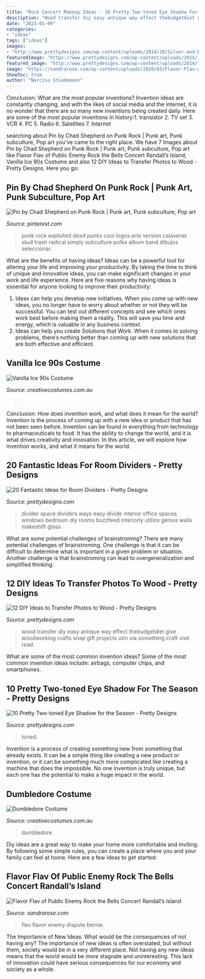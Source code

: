 ```yaml
---
title: "Rock Concert Makeup Ideas - 10 Pretty Two-toned Eye Shadow For The Season"
description: "Wood transfer diy easy antique way effect thebudgetdiet give woodworking crafts snap gift projects utm via something craft visit read"
date: "2023-01-09"
categories:
- "ideas"
tags: ["ideas"]
images:
- "http://www.prettydesigns.com/wp-content/uploads/2014/10/Silver-and-Black-Eye-Shadow.jpg"
featuredImage: "https://www.prettydesigns.com/wp-content/uploads/2015/10/Easy-Room-Divider.jpg"
featured_image: "http://www.prettydesigns.com/wp-content/uploads/2014/10/Silver-and-Black-Eye-Shadow.jpg"
image: "https://sandrarose.com/wp-content/uploads/2020/03/Flavor-Flav-wenn1491334-768x1152.jpg"
ShowToc: true
author: "Narciso Stiedemann"
---
```



Conclusion: What are the most popular inventions?
Invention ideas are constantly changing, and with the likes of social media and the internet, it is no wonder that there are so many new inventions being created daily. Here are some of the most popular inventions in history:1. transistor 2. TV set 3. VCR 4. PC 5. Radio 6. Satellites 7. Internet 
	

		
searching about Pin by Chad Shepherd on Punk Rock | Punk art, Punk subculture, Pop art you've came to the right place. We have 7 Images about Pin by Chad Shepherd on Punk Rock | Punk art, Punk subculture, Pop art like Flavor Flav of Public Enemy Rock the Bells Concert Randall’s Island, Vanilla Ice 90s Costume and also 12 DIY Ideas to Transfer Photos to Wood - Pretty Designs. Here you go:
		
    
## Pin By Chad Shepherd On Punk Rock | Punk Art, Punk Subculture, Pop Art

<img loading=lazy src="https://i.pinimg.com/736x/b0/7f/74/b07f7408f51f3d760ec184f42595c882--punk-rock.jpg" onerror="this.onerror=null;this.src='https://tse1.mm.bing.net/th?id=OIP.tnLyMFpkbSG_UJOKCwIgwwDgEs&amp;pid=15.1';" alt="Pin by Chad Shepherd on Punk Rock | Punk art, Punk subculture, Pop art">

_Source: pinterest.com_

>punk rock exploited dead punks cool logos arte version calaveras skull trash radical simply subculture polka album band dibujos seleccionar. 

	

What are the benefits of having ideas?
Ideas can be a powerful tool for altering your life and improving your productivity. By taking the time to think of unique and innovative ideas, you can make significant changes in your work and life experience. Here are five reasons why having ideas is essential for anyone looking to improve their productivity: 
1. Ideas can help you develop new initiatives. When you come up with new ideas, you no longer have to worry about whether or not they will be successful. You can test out different concepts and see which ones work best before making them a reality. This will save you time and energy, which is valuable in any business context. 
2. Ideas can help you create Solutions that Work. When it comes to solving problems, there’s nothing better than coming up with new solutions that are both effective and efficient.

    
## Vanilla Ice 90s Costume

<img loading=lazy src="https://www.creativecostumes.com.au/wp-content/uploads/2017/03/vanilla-ice-768x1024.jpg" onerror="this.onerror=null;this.src='https://tse3.mm.bing.net/th?id=OIP.x1XEANH-XOk57ZG5UhIhcQHaJ4&amp;pid=15.1';" alt="Vanilla Ice 90s Costume">

_Source: creativecostumes.com.au_

>. 

	

Conclusion: How does invention work, and what does it mean for the world?
Invention is the process of coming up with a new idea or product that has not been seen before. Invention can be found in everything from technology to pharmaceuticals to food. It has the ability to change the world, and it is what drives creativity and innovation. In this article, we will explore how invention works, and what it means for the world.

    
## 20 Fantastic Ideas For Room Dividers - Pretty Designs

<img loading=lazy src="https://www.prettydesigns.com/wp-content/uploads/2015/10/Easy-Room-Divider.jpg" onerror="this.onerror=null;this.src='https://tse2.mm.bing.net/th?id=OIP._BGuIB_-2OIOFckpTUuGsQAAAA&amp;pid=15.1';" alt="20 Fantastic Ideas for Room Dividers - Pretty Designs">

_Source: prettydesigns.com_

>divider space dividers ways easy divide interior office spaces windows bedroom diy rooms buzzfeed interiorly utilize genius walls makeshift glass. 

	

What are some potential challenges of brainstroming?
There are many potential challenges of brainstroming. One challenge is that it can be difficult to determine what is important in a given problem or situation. Another challenge is that brainstroming can lead to overgeneralization and simplified thinking.

    
## 12 DIY Ideas To Transfer Photos To Wood - Pretty Designs

<img loading=lazy src="http://www.prettydesigns.com/wp-content/uploads/2016/12/Wood-Transfer-Pictures.jpg" onerror="this.onerror=null;this.src='https://tse1.mm.bing.net/th?id=OIP.rvEkgFoOdAtuC3JHAF2UhwHaLH&amp;pid=15.1';" alt="12 DIY Ideas to Transfer Photos to Wood - Pretty Designs">

_Source: prettydesigns.com_

>wood transfer diy easy antique way effect thebudgetdiet give woodworking crafts snap gift projects utm via something craft visit read. 

	

What are some of the most common invention ideas?
Some of the most common invention ideas include: airbags, computer chips, and smartphones.

    
## 10 Pretty Two-toned Eye Shadow For The Season - Pretty Designs

<img loading=lazy src="http://www.prettydesigns.com/wp-content/uploads/2014/10/Silver-and-Black-Eye-Shadow.jpg" onerror="this.onerror=null;this.src='https://tse2.mm.bing.net/th?id=OIP.j1e9LMPmNuohGZb3OhAtPQHaOw&amp;pid=15.1';" alt="10 Pretty Two-toned Eye Shadow for the Season - Pretty Designs">

_Source: prettydesigns.com_

>toned. 

	

Invention is a process of creating something new from something that already exists. It can be a simple thing like creating a new product or invention, or it can be something much more complicated like creating a machine that does the impossible. No one invention is truly unique, but each one has the potential to make a huge impact in the world.

    
## Dumbledore Costume

<img loading=lazy src="https://www.creativecostumes.com.au/wp-content/uploads/2012/12/Dumbledore-420x658.jpg" onerror="this.onerror=null;this.src='https://tse3.mm.bing.net/th?id=OIP.ZCc3TQnF5BuowQ5LMHWgRwAAAA&amp;pid=15.1';" alt="Dumbledore Costume">

_Source: creativecostumes.com.au_

>dumbledore. 

	

Diy ideas are a great way to make your home more comfortable and inviting. By following some simple rules, you can create a place where you and your family can feel at home. Here are a few ideas to get started: 

    
## Flavor Flav Of Public Enemy Rock The Bells Concert Randall’s Island

<img loading=lazy src="https://sandrarose.com/wp-content/uploads/2020/03/Flavor-Flav-wenn1491334-768x1152.jpg" onerror="this.onerror=null;this.src='https://tse1.mm.bing.net/th?id=OIP.mMlEhtwCFahfq6oLJokQGAHaLH&amp;pid=15.1';" alt="Flavor Flav of Public Enemy Rock the Bells Concert Randall’s Island">

_Source: sandrarose.com_

>flav flavor enemy dispute bernie. 

	

The Importance of New Ideas: What would be the consequences of not having any?
The importance of new ideas is often overstated, but without them, society would be in a very different place. Not having any new ideas means that the world would be more stagnate and uninteresting. This lack of innovation could have serious consequences for our economy and society as a whole.

